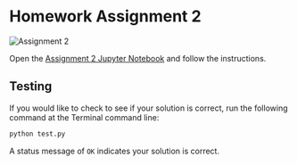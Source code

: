 # Homework Assignment 2

![Assignment 2](https://github.com/PGE310/assignment2-solution/workflows/.github/workflows/main.yml/badge.svg)

Open the [Assignment 2 Jupyter Notebook](assignment2.ipynb) and follow the instructions.

## Testing

If you would like to check to see if your solution is correct, run the following command at the Terminal command line:

```bash
python test.py
```

A status message of `OK` indicates your solution is correct.
